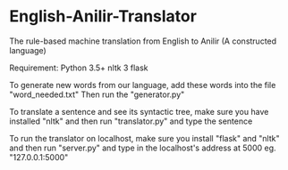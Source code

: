 # English-Anilir-Translator
The rule-based machine translation from English to Anilir (A constructed language)

Requirement:
	Python 3.5+
	nltk 3
	flask
	
To generate new words from our language, add these words into the file "word_needed.txt"
Then run the "generator.py"

To translate a sentence and see its syntactic tree, make sure you have installed "nltk"
and then run "translator.py" and type the sentence

To run the translator on localhost, make sure you install "flask" and "nltk"
and then run "server.py" and type in the localhost's address at 5000 eg. "127.0.0.1:5000"
